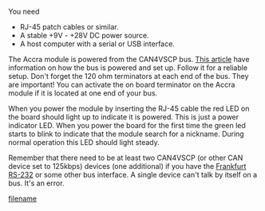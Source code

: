 
You need

  * RJ-45 patch cables or similar.
  * A stable +9V - +28V DC power source.
  * A host computer with a serial or USB interface.

The Accra module is powered from the CAN4VSCP bus. [This
article](https://github.com/grodansparadis/vscp/wiki/Connecting-CAN4VSCP-devices-together)
have information on how the bus is powered and set up. Follow it for a
reliable setup. Don't forget the 120 ohm terminators at each end of the
bus. <span class="underline">They are important\!</span> You can
activate the on board terminator on the Accra module if it is located at
one end of your bus.

When you power the module by inserting the RJ-45 cable the red LED on
the board should light up to indicate it is powered. This is just a
power indicator LED. When you power the board for the first time the
green led starts to blink to indicate that the module search for a
nickname. During normal operation this LED should light steady.

Remember that there need to be <span class="underline">at least
two</span> CAN4VSCP (or other CAN device set to 125kbps) devices (one
additional) if you have the [Frankfurt
RS-232](https://grodansparadis.github.io/can4vscp-frankfurt-rs232)
or some other bus interface. A single device can't talk by
itself on a bus. It's an error.

  
[filename](./bottom-copyright.md ':include')
